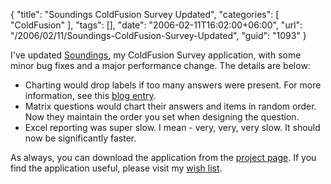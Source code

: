 {
	"title": "Soundings ColdFusion Survey Updated",
	"categories": [
		"ColdFusion"
	],
	"tags": [],
	"date": "2006-02-11T16:02:00+06:00",
	"url": "/2006/02/11/Soundings-ColdFusion-Survey-Updated",
	"guid": "1093"
}

I've updated <a href="http://ray.camdenfamily.com/projects/soundings">Soundings</a>, my ColdFusion Survey application, with some minor bug fixes and a major performance change. The details are below:

<ul>
<li>Charting would drop labels if too many answers were present. For more information, see this <a href="http://ray.camdenfamily.com/index.cfm/2006/2/10/CFCHART-and-the-Case-of-the-Disappearing-Labels">blog entry</a>.
<li>Matrix questions would chart their answers and items in random order. Now they maintain the order you set when designing the question.
<li>Excel reporting was super slow. I mean - very, very, very slow. It should now be significantly faster.
</ul>

As always, you can download the application from the <a href="http://ray.camdenfamily.com/projects/soundings">project page</a>. If you find the application useful, please visit my <a href="http://www.amazon.com/o/registry/2TCL1D08EZEYE">wish list</a>.